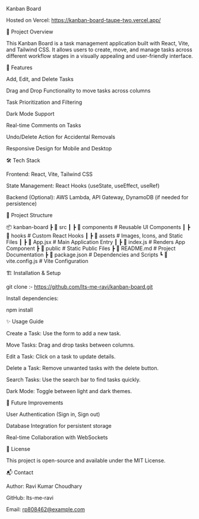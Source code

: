 Kanban Board

 Hosted on Vercel: https://kanban-board-taupe-two.vercel.app/

📌 Project Overview

This Kanban Board is a task management application built with React, Vite, and Tailwind CSS. It allows users to create, move, and manage tasks across different workflow stages in a visually appealing and user-friendly interface.

🚀 Features

Add, Edit, and Delete Tasks

Drag and Drop Functionality to move tasks across columns

Task Prioritization and Filtering

Dark Mode Support

Real-time Comments on Tasks

Undo/Delete Action for Accidental Removals

Responsive Design for Mobile and Desktop

🛠️ Tech Stack

Frontend: React, Vite, Tailwind CSS

State Management: React Hooks (useState, useEffect, useRef)

Backend (Optional): AWS Lambda, API Gateway, DynamoDB (if needed for persistence)

📂 Project Structure

📦 kanban-board
 ┣ 📂 src
 ┃ ┣ 📂 components      # Reusable UI Components
 ┃ ┣ 📂 hooks           # Custom React Hooks
 ┃ ┣ 📂 assets          # Images, Icons, and Static Files
 ┃ ┣ 📜 App.jsx         # Main Application Entry
 ┃ ┣ 📜 index.js        # Renders App Component
 ┣ 📜 public            # Static Public Files
 ┣ 📜 README.md         # Project Documentation
 ┣ 📜 package.json      # Dependencies and Scripts
 ┗ 📜 vite.config.js    # Vite Configuration

 🏗️ Installation & Setup

 git clone :-   https://github.com/Its-me-ravi/kanban-board.git

 Install dependencies:

 npm install

 ✨ Usage Guide

Create a Task: Use the form to add a new task.

Move Tasks: Drag and drop tasks between columns.

Edit a Task: Click on a task to update details.

Delete a Task: Remove unwanted tasks with the delete button.

Search Tasks: Use the search bar to find tasks quickly.

Dark Mode: Toggle between light and dark themes.

🌟 Future Improvements

User Authentication (Sign in, Sign out)

Database Integration for persistent storage

Real-time Collaboration with WebSockets

📝 License

This project is open-source and available under the MIT License.

📬 Contact

Author: Ravi Kumar Choudhary

GitHub: Its-me-ravi

Email: rp808462@example.com
